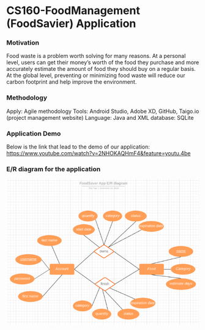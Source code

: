# CS160-FoodManagement (FoodSavier) Application

### Motivation
Food waste is a problem worth solving for many reasons. At a personal level, users can get their money’s worth of the food they purchase and more accurately estimate the amount of food they should buy on a regular basis. At the global level, preventing or minimizing food waste will reduce our carbon footprint and help improve the environment.

### Methodology
Apply: Agile methodology
Tools: Android Studio, Adobe XD, GitHub, Taigo.io (project management website)
Language: Java and XML
database: SQLite

### Application Demo
Below is the link that lead to the demo of our application:
https://www.youtube.com/watch?v=2NHOKAQHmF4&feature=youtu.4be

### E/R diagram for the application
<img src="FoodSavier_ERdiagram.PNG" />
